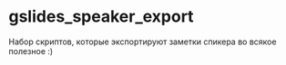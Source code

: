 # gslides_speaker_export
Набор скриптов, которые экспортируют заметки спикера во всякое полезное :)
